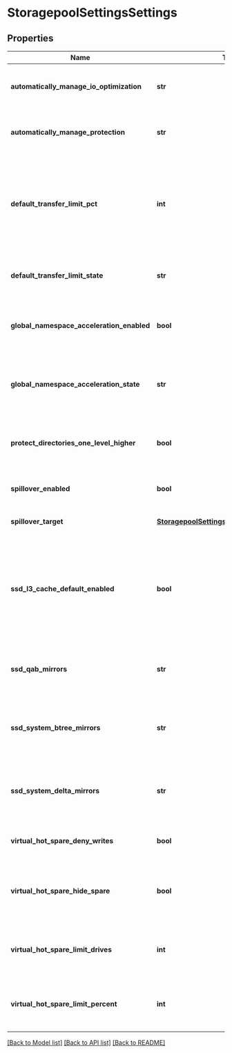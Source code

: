 # StoragepoolSettingsSettings

## Properties
Name | Type | Description | Notes
------------ | ------------- | ------------- | -------------
**automatically_manage_io_optimization** | **str** | Automatically manage IO optimization settings on files. | 
**automatically_manage_protection** | **str** | Automatically manage protection settings on files. | 
**default_transfer_limit_pct** | **int** | Applies to all storagepools that fall back on the default transfer limit. Stop moving files to this pool when this limit is met | [optional] 
**default_transfer_limit_state** | **str** | How the default transfer limit value is applied | [optional] 
**global_namespace_acceleration_enabled** | **bool** | Optimize namespace operations by storing metadata on SSDs. | 
**global_namespace_acceleration_state** | **str** | Whether or not namespace operation optimizations are currently in effect. | 
**protect_directories_one_level_higher** | **bool** | Automatically add additional protection level to all directories. | 
**spillover_enabled** | **bool** | Spill writes into other pools as needed. | 
**spillover_target** | [**StoragepoolSettingsSettingsSpilloverTarget**](StoragepoolSettingsSettingsSpilloverTarget.md) | Target pool for spilled writes. | 
**ssd_l3_cache_default_enabled** | **bool** | The L3 Cache default enabled state. This specifies whether L3 Cache should be enabled on new node pools. | 
**ssd_qab_mirrors** | **str** | Controls number of mirrors of QAB blocks to place on SSDs. | 
**ssd_system_btree_mirrors** | **str** | Controls number of mirrors of system B-tree blocks to place on SSDs. | 
**ssd_system_delta_mirrors** | **str** | Controls number of mirrors of system delta blocks to place on SSDs. | 
**virtual_hot_spare_deny_writes** | **bool** | Deny writes into reserved virtual hot spare space. | 
**virtual_hot_spare_hide_spare** | **bool** | Hide reserved virtual hot spare space from free space counts. | 
**virtual_hot_spare_limit_drives** | **int** | The number of drives to reserve for the virtual hot spare, from 0-4. | 
**virtual_hot_spare_limit_percent** | **int** | The percent space to reserve for the virtual hot spare, from 0-20. | 

[[Back to Model list]](../README.md#documentation-for-models) [[Back to API list]](../README.md#documentation-for-api-endpoints) [[Back to README]](../README.md)


